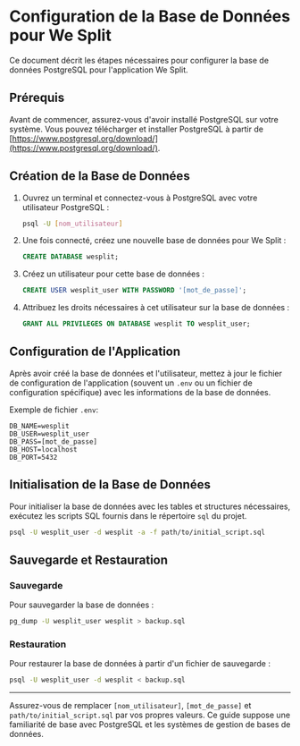 # Configuration de la Base de Données pour We Split

Ce document décrit les étapes nécessaires pour configurer la base de données PostgreSQL pour l'application We Split.

## Prérequis

Avant de commencer, assurez-vous d'avoir installé PostgreSQL sur votre système. Vous pouvez télécharger et installer PostgreSQL à partir de [https://www.postgresql.org/download/](https://www.postgresql.org/download/).

## Création de la Base de Données

1. Ouvrez un terminal et connectez-vous à PostgreSQL avec votre utilisateur PostgreSQL :

    ```bash
    psql -U [nom_utilisateur]
    ```

2. Une fois connecté, créez une nouvelle base de données pour We Split :

    ```sql
    CREATE DATABASE wesplit;
    ```

3. Créez un utilisateur pour cette base de données :

    ```sql
    CREATE USER wesplit_user WITH PASSWORD '[mot_de_passe]';
    ```

4. Attribuez les droits nécessaires à cet utilisateur sur la base de données :

    ```sql
    GRANT ALL PRIVILEGES ON DATABASE wesplit TO wesplit_user;
    ```

## Configuration de l'Application

Après avoir créé la base de données et l'utilisateur, mettez à jour le fichier de configuration de l'application (souvent un `.env` ou un fichier de configuration spécifique) avec les informations de la base de données.

Exemple de fichier `.env`:

```plaintext
DB_NAME=wesplit
DB_USER=wesplit_user
DB_PASS=[mot_de_passe]
DB_HOST=localhost
DB_PORT=5432
```

## Initialisation de la Base de Données

Pour initialiser la base de données avec les tables et structures nécessaires, exécutez les scripts SQL fournis dans le répertoire `sql` du projet.

```bash
psql -U wesplit_user -d wesplit -a -f path/to/initial_script.sql
```

## Sauvegarde et Restauration

### Sauvegarde

Pour sauvegarder la base de données :

```bash
pg_dump -U wesplit_user wesplit > backup.sql
```

### Restauration

Pour restaurer la base de données à partir d'un fichier de sauvegarde :

```bash
psql -U wesplit_user -d wesplit < backup.sql
```

---

Assurez-vous de remplacer `[nom_utilisateur]`, `[mot_de_passe]` et `path/to/initial_script.sql` par vos propres valeurs. Ce guide suppose une familiarité de base avec PostgreSQL et les systèmes de gestion de bases de données.
